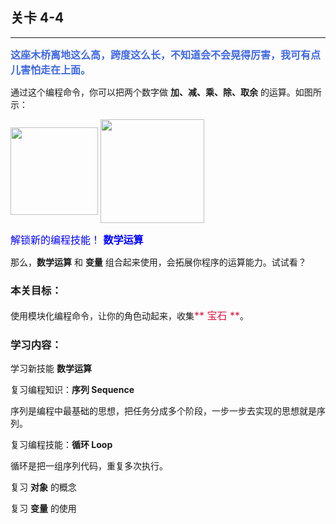 ## 关卡 4-4

------
<font color=#4169E1 size=3>**这座木桥离地这么高，跨度这么长，不知道会不会晃得厉害，我可有点儿害怕走在上面。**</font>

通过这个编程命令，你可以把两个数字做 **加、减、乘、除、取余** 的运算。如图所示：

<img src="./scene/image/math_base.png" width = "140" alt="" align=center />

<img src="./scene/image/math_calc.png" width = "166" alt="" align=center />

<font color=#0000FF size=3>解锁新的编程技能！ **数学运算**</font>

那么，**数学运算** 和 **变量** 组合起来使用，会拓展你程序的运算能力。试试看？

### 本关目标：
使用模块化编程命令，让你的角色动起来，收集<font color=#DC143C size=3>** 宝石 **</font>。

### 学习内容：
学习新技能 **数学运算**

复习编程知识：**序列 Sequence**

序列是编程中最基础的思想，把任务分成多个阶段，一步一步去实现的思想就是序列。

复习编程技能：**循环 Loop**

循环是把一组序列代码，重复多次执行。

复习 **对象** 的概念

复习 **变量** 的使用
